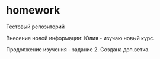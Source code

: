 # homework
Тестовый репозиторий

Внесение новой информации: Юлия - изучаю новый курс.

Продолжение изучения - задание 2. Создана доп.ветка.
